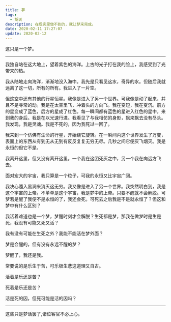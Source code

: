 ```yaml
---
title: 夢
tags:
  - 胡说
description: 在现实里做不到的，就让梦来完成。
date: 2020-02-11 17:27:07
update: 2020-02-12
---
```



这只是一个梦。

---

我独自站在这大地上，望着紫色的海洋。上古的光子打在我的脸上，我感受到了光带来的热。

我从陆地走向海洋，渐渐地没入海中。我先是只看见这水，奇异的水。但随后我就远离了这一切，所有的所有。我进入了一片空。

但这空中还有其他的行星恒星。我像是进入了另一个世界。可我像是动了起来，并且不是寻常的动。我是在太空里飞，冲着头的方向飞。我在变短，我在变沉。前方的星变成了蓝色，后方的星成了红色。每一瞬间都有蓝色的星进入红色的星中，来到我的身后。我是在以光速行进。我看见了与我相仿的身影，飘来飘去没有尽头。我发现，我是灵魂。我是不死的，因为我死过一回了。

我来到一个仿佛有生命的行星，开始绕它旋转。在一瞬间内这个世界发生了万变，表面上的东西从有到无从无到有反反复复无穷无尽。几秒之间它便灰飞烟灭。我是永恒的但它不是。

我离开这里，但又没有离开这里。一个我在这团死灰之中，另一个我在向远方飞去。

面对宏大的宇宙，我只算是一个粒子，可我的永恒又比宇宙广阔。

我决心遁入黑洞来消灭这无穷。我又像是进入了另一个世界。我突然明白到，我是这个宇宙的上帝。不单单是这个宇宙，我是梦中的上帝。只要不醒就不会解脱。可梦若是醒了我便不是永恒的了，我还会死。可死去之后我是不是就永恒了？但这和梦中有什么区别？

我活着难道也是一个梦，梦醒时刻才会解脱？生死都是梦，那我在做梦时是生是死，我没有可能又死又活？

我有没有可能在生死之外？我能不能活在梦外面？

梦是会醒的，但有没有永远不醒的梦？

梦醒了，我还是我。

常要说的是乐生于苦，可乐极生悲这道理又自古。

活着是乐还是苦？

死着是乐还是苦？

活是死的因，但死可能是活的因吗？

---

这些只是梦话罢了,诸位客官不必上心。
